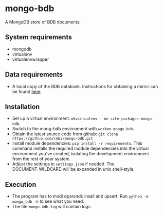 # mongo-bdb

A MongoDB store of BDB documents.

## System requirements

* mongodb
* virtualenv
* virtualenvwrapper

## Data requirements

* A local copy of the BDB databank. Instructions for obtaining a mirror can be
  found [here][1]

## Installation

* Set up a virtual environment: `mkvirtualenv --no-site-packages mongo-bdb`.
* Switch to the mong-bdb environment with `workon mongo-bdb`.
* Obtain the latest source code from github:
  `git clone https://github.com/cmbi/mongo-bdb.git`
* Install module dependencies: `pip install -r requirements`. This command
  installs the required module dependencies into the virtual environment you've
  created, isolating the development environment from the rest of your system.
* Adjust the settings in `settings.json` if needed. The
  DOCUMENT_WILDCARD will be expanded in unix shell-style.

## Execution

* The program has to modi oparandi: insall and upsert.
  Run `python -m mongo_bdb -h` to see what you need.
* The file `mongo-bdb.log` will contain logs.

[1]: http://www.cmbi.ru.nl/bdb/about/
